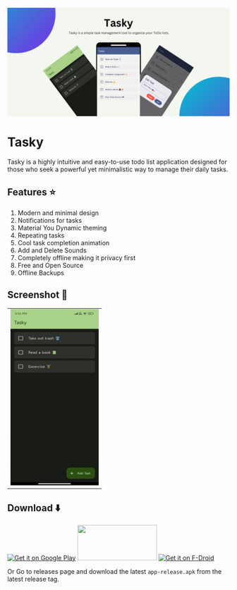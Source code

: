 
![Banner](./images/banner.png)
# Tasky
Tasky is a highly intuitive and easy-to-use todo list application designed for those who seek a powerful yet minimalistic way to manage their daily tasks. 

## Features ⭐️

1. Modern and minimal design
2. Notifications for tasks
3. Material You Dynamic theming
4. Repeating tasks
5. Cool task completion animation
6. Add and Delete Sounds
7. Completely offline making it privacy first
8. Free and Open Source
9. Offline Backups

## Screenshot 🌠

<table>
  <tr>
    <td> <img src="./screenshots/tasky1.png" height="400px" width="200px" /></td>
   </tr> 
</table>

## Download ⬇️

<a href='https://play.google.com/store/apps/details?id=com.thatsmanmeet.taskyapp&pcampaignid=pcampaignidMKT-Other-global-all-co-prtnr-py-PartBadge-Mar2515-1'><img alt='Get it on Google Play' src='https://play.google.com/intl/en_us/badges/static/images/badges/en_badge_web_generic.png' width="180px" height="80px"/></a>
<a href="https://apt.izzysoft.de/fdroid/index/apk/com.thatsmanmeet.taskyapp" target="_blank"><img src="https://gitlab.com/IzzyOnDroid/repo/-/raw/master/assets/IzzyOnDroid.png" width="180px" height="80px"/></a>
<a href="https://f-droid.org/en/packages/com.thatsmanmeet.taskyapp/"><img src="https://fdroid.gitlab.io/artwork/badge/get-it-on.png" alt="Get it on F-Droid" height="80px"></a>

Or Go to releases page and download the latest `app-release.apk` from the latest release tag.
